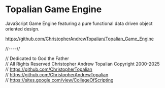 # Topalian Game Engine

JavaScript Game Engine featuring a pure functional data driven object oriented design.

https://github.com/ChristopherAndrewTopalian/Topalian_Game_Engine

//----//

// Dedicated to God the Father  
// All Rights Reserved Christopher Andrew Topalian Copyright 2000-2025  
// https://github.com/ChristopherTopalian  
// https://github.com/ChristopherAndrewTopalian  
// https://sites.google.com/view/CollegeOfScripting  

